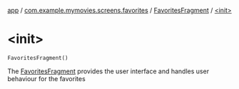 [app](../../index.md) / [com.example.mymovies.screens.favorites](../index.md) / [FavoritesFragment](index.md) / [&lt;init&gt;](./-init-.md)

# &lt;init&gt;

`FavoritesFragment()`

The [FavoritesFragment](index.md) provides the user interface and handles user behaviour for the favorites

